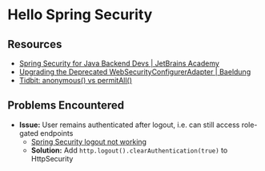 # Hello Spring Security

## Resources
- [Spring Security for Java Backend Devs | JetBrains Academy](https://hyperskill.org/tracks/38?category=2)
- [Upgrading the Deprecated WebSecurityConfigurerAdapter | Baeldung](https://www.baeldung.com/spring-deprecated-websecurityconfigureradapter)
- [Tidbit: anonymous() vs permitAll()](https://stackoverflow.com/questions/51395906/understanding-the-difference-of-permitall-and-anonymous-in-spring-security)

## Problems Encountered
- **Issue:** User remains authenticated after logout, i.e. can still access role-gated endpoints
    - [Spring Security logout not working](https://stackoverflow.com/questions/36557294/spring-security-logout-does-not-work-does-not-clear-security-context-and-authe)
    - **Solution:** Add `http.logout().clearAuthentication(true)` to HttpSecurity
